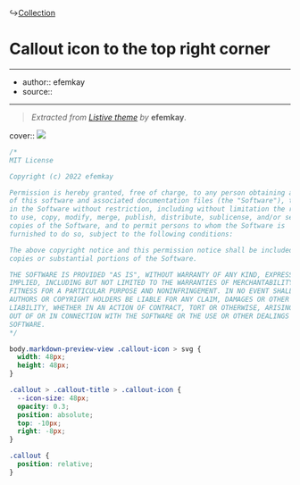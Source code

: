 ↪[Collection](Collection.md)

# Callout icon to the top right corner

---

- author:: efemkay
- source::

---

> _Extracted from [Listive theme](https://github.com/efemkay/obsidian-listive-theme) by_ **efemkay**.

cover:: ![](https://i.imgur.com/Ew0oJi0.png)

```css
/*
MIT License

Copyright (c) 2022 efemkay

Permission is hereby granted, free of charge, to any person obtaining a copy
of this software and associated documentation files (the "Software"), to deal
in the Software without restriction, including without limitation the rights
to use, copy, modify, merge, publish, distribute, sublicense, and/or sell
copies of the Software, and to permit persons to whom the Software is
furnished to do so, subject to the following conditions:

The above copyright notice and this permission notice shall be included in all
copies or substantial portions of the Software.

THE SOFTWARE IS PROVIDED "AS IS", WITHOUT WARRANTY OF ANY KIND, EXPRESS OR
IMPLIED, INCLUDING BUT NOT LIMITED TO THE WARRANTIES OF MERCHANTABILITY,
FITNESS FOR A PARTICULAR PURPOSE AND NONINFRINGEMENT. IN NO EVENT SHALL THE
AUTHORS OR COPYRIGHT HOLDERS BE LIABLE FOR ANY CLAIM, DAMAGES OR OTHER
LIABILITY, WHETHER IN AN ACTION OF CONTRACT, TORT OR OTHERWISE, ARISING FROM,
OUT OF OR IN CONNECTION WITH THE SOFTWARE OR THE USE OR OTHER DEALINGS IN THE
SOFTWARE.
*/

body.markdown-preview-view .callout-icon > svg {
  width: 48px;
  height: 48px;
}

.callout > .callout-title > .callout-icon {
  --icon-size: 48px;
  opacity: 0.3;
  position: absolute;
  top: -10px;
  right: -8px;
}

.callout {
  position: relative;
}
```
